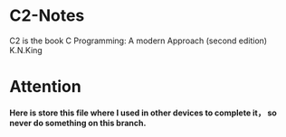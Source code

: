 # C2-Notes
C2 is the book C Programming: A modern Approach (second edition) K.N.King

# Attention
<b>Here is store this file where I used in other devices to complete it， so never do something on this branch.</b>
